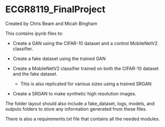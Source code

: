 # ECGR8119_FinalProject

Created by Chris Beam and Micah Bingham

This contains ipynb files to:
    
* Create a GAN using the CIFAR-10 dataset and a control MobileNetV2 classifier.
    
* Create a fake dataset using the trained GAN

* Create a MobileNetV2 classifier trained on both the CIFAR-10 dataset and the fake dataset.

    * This is also replicated for various sizes using a trained SRGAN

* Create a SRGAN to make synthetic high resolution images.

The folder layout should also include a fake_dataset, logs, models, and outputs folders to store any information generated from these files.

There is also a requirements.txt file that contains all the needed modules.